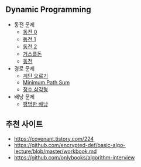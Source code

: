 ## Dynamic Programming

- 동전 문제
    - [동전 0](https://www.youtube.com/watch?v=2IkdAk1Loek)
    - [동전 1](https://www.acmicpc.net/problem/2293)
    - [동전 2](https://www.acmicpc.net/problem/2294)
    - [거스름돈](https://programmers.co.kr/learn/courses/30/lessons/12907)
    - [동전](https://www.acmicpc.net/problem/2091)
- 경로 문제
    - [계단 오르기](https://www.acmicpc.net/problem/2579)
    - [Minimum Path Sum](https://leetcode.com/problems/minimum-path-sum/)    
    - [정수 삼각형](https://programmers.co.kr/learn/courses/30/lessons/43105)
- 배낭 문제
    - [평범한 배낭](https://www.acmicpc.net/problem/12865)

## 추천 사이트
- https://covenant.tistory.com/224
- https://github.com/encrypted-def/basic-algo-lecture/blob/master/workbook.md
- https://github.com/onlybooks/algorithm-interview